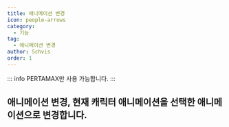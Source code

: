 ```yaml
---
title: 애니메이션 변경
icon: people-arrows
category:
  - 기능
tag:
  - 애니메이션 변경
author: Schvis
order: 1
---
```


::: info PERTAMAX만 사용 가능합니다.
:::
## 애니메이션 변경, 현재 캐릭터 애니메이션을 선택한 애니메이션으로 변경합니다.
